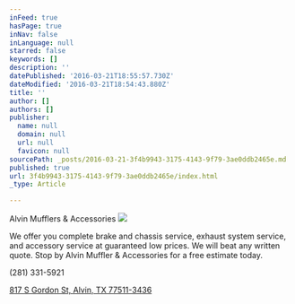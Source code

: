 ```yaml
---
inFeed: true
hasPage: true
inNav: false
inLanguage: null
starred: false
keywords: []
description: ''
datePublished: '2016-03-21T18:55:57.730Z'
dateModified: '2016-03-21T18:54:43.880Z'
title: ''
author: []
authors: []
publisher:
  name: null
  domain: null
  url: null
  favicon: null
sourcePath: _posts/2016-03-21-3f4b9943-3175-4143-9f79-3ae0ddb2465e.md
published: true
url: 3f4b9943-3175-4143-9f79-3ae0ddb2465e/index.html
_type: Article

---
```

Alvin Mufflers & Accessories
![](https://the-grid-user-content.s3-us-west-2.amazonaws.com/a0f7d7a9-71bf-4455-8d02-91d3c8bc73e7.jpg)

We offer you complete brake and chassis service, exhaust system service, and accessory service at guaranteed low prices. We will beat any written quote. Stop by Alvin Muffler & Accessories for a free estimate today.

(281) 331-5921

[817 S Gordon St, Alvin, TX 77511-3436][0]



[0]: https://www.google.com/maps?q=817+S+Gordon+St,+Alvin,+TX+77511-3436
